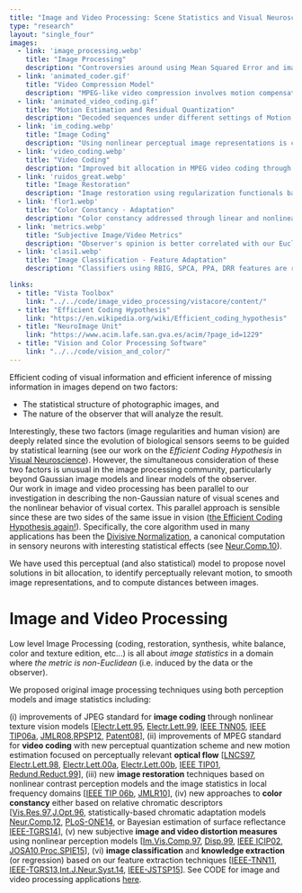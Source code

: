 ```yaml
---
title: "Image and Video Processing: Scene Statistics and Visual Neuroscience at work!"
type: "research"
layout: "single_four"
images:
  - link: 'image_processing.webp'
    title: "Image Processing"
    description: "Controversies around using Mean Squared Error and images like 'Lena Sölderberg'. Learn more about the MSE issue [here](../../../code/image_video_processing/vistaqualitytools/content/)."
  - link: 'animated_coder.gif'
    title: "Video Compression Model"
    description: "MPEG-like video compression involves motion compensation and residual quantization. Vision Science and Statistical Learning can enhance these predictive coding methods."
  - link: 'animated_video_coding.gif'
    title: "Motion Estimation and Residual Quantization"
    description: "Decoded sequences under different settings of Motion Estimation and Residual Quantization. Examples in [Electr.Lett.00a](https://huggingface.co/datasets/isp-uv-es/Web_site_legacy/resolve/main/research/visual_brain/elect00.ps), [IEEE TIP01](https://huggingface.co/datasets/isp-uv-es/Web_site_legacy/resolve/main/research/visual_brain/ieeeoct01.pdf)."
  - link: 'im_coding.webp'
    title: "Image Coding"
    description: "Using nonlinear perceptual image representations is critical to improving JPEG compression."
  - link: 'video_coding.webp'
    title: "Video Coding"
    description: "Improved bit allocation in MPEG video coding through nonlinear perception models."
  - link: 'ruidos_great.webp'
    title: "Image Restoration"
    description: "Image restoration using regularization functionals based on nonlinear perception models and image smoothing in the wavelet domain."
  - link: 'flor1.webp'
    title: "Color Constancy - Adaptation"
    description: "Color constancy addressed through linear and nonlinear solutions to the geometric problem of manifold matching under different illumination conditions."
  - link: 'metrics.webp'
    title: "Subjective Image/Video Metrics"
    description: "Observer's opinion is better correlated with our Euclidean distance in nonlinear perceptual domains than with Structural Similarity Index."
  - link: 'clasi1.webp'
    title: "Image Classification - Feature Adaptation"
    description: "Classifiers using RBIG, SPCA, PPA, DRR features are robust to changes in acquisition conditions."

links:
  - title: "Vista Toolbox"
    link: "../../code/image_video_processing/vistacore/content/"
  - title: "Efficient Coding Hypothesis"
    link: "https://en.wikipedia.org/wiki/Efficient_coding_hypothesis"
  - title: "NeuroImage Unit"
    link: "https://www.acim.lafe.san.gva.es/acim/?page_id=1229"
  - title: "Vision and Color Processing Software"
    link: "../../code/vision_and_color/"
---
```


Efficient coding of visual information and efficient inference of missing information in images depend on two factors: 

- The statistical structure of photographic images, and 
- The nature of the observer that will analyze the result.

Interestingly, these two factors (image regularities and human vision) are deeply related since the evolution of biological sensors seems to be guided by statistical learning (see our work on the *Efficient Coding Hypothesis* in [Visual Neuroscience](neuro.html)). However, the simultaneous consideration of these two factors is unusual in the image processing community, particularly beyond Gaussian image models and linear models of the observer.  
Our work in image and video processing has been parallel to our investigation in describing the non-Gaussian nature of visual scenes and the nonlinear behavior of visual cortex. This parallel approach is sensible since these are two sides of the same issue in vision ([the Efficient Coding Hypothesis again!](https://en.wikipedia.org/wiki/Efficient_coding_hypothesis)). Specifically, the core algorithm used in many applications has been the [Divisive Normalization](https://en.wikipedia.org/wiki/Normalization_model), a canonical computation in sensory neurons with interesting statistical effects (see [Neur.Comp.10](https://huggingface.co/datasets/isp-uv-es/Web_site_legacy/resolve/main/research/visual_brain/Malo_Laparra_Neural_10b.pdf)). 

We have used this perceptual (and also statistical) model to propose novel solutions in bit allocation, to identify perceptually relevant motion, to smooth image representations, and to compute distances between images.

# Image and Video Processing

Low level Image Processing (coding, restoration, synthesis, white balance, color and texture edition, etc...) is all about *image statistics* in a domain where *the metric is non-Euclidean* (i.e. induced by the data or the observer).

We proposed original image processing techniques using both perception models and image statistics including:

(i) improvements of JPEG standard for **image coding** through nonlinear texture vision models [[Electr.Lett.95](https://huggingface.co/datasets/isp-uv-es/Web_site_legacy/resolve/main/research/visual_brain/ELECT95.PS.gz), [Electr.Lett.99](https://huggingface.co/datasets/isp-uv-es/Web_site_legacy/resolve/main/research/visual_brain/ELECT99.PS.gz), [IEEE TNN05](https://huggingface.co/datasets/isp-uv-es/Web_site_legacy/resolve/main/research/visual_brain/Gomez-Perez05_IEEETNN.pdf), [IEEE TIP06a](https://huggingface.co/datasets/isp-uv-es/Web_site_legacy/resolve/main/research/visual_brain/manuscript4.pdf), [JMLR08](https://huggingface.co/datasets/isp-uv-es/Web_site_legacy/resolve/main/research/visual_brain/Camps-Valls08_JMLR.pdf),[RPSP12](http://www.uv.es/gcamps/papers/paper_patent_6_review.pdf), [Patent08](https://huggingface.co/datasets/isp-uv-es/Web_site_legacy/resolve/main/research/visual_brain/patente_v5_jesus.pdf)], (ii) improvements of MPEG standard for **video coding** with new perceptual quantization scheme and new motion estimation focused on perceptually relevant **optical flow** [[LNCS97](https://huggingface.co/datasets/isp-uv-es/Web_site_legacy/resolve/main/research/visual_brain/LNCS97.PS.gz), [Electr.Lett.98](https://huggingface.co/datasets/isp-uv-es/Web_site_legacy/resolve/main/research/visual_brain/ELECT98.PS.gz), [Electr.Lett.00a](https://huggingface.co/datasets/isp-uv-es/Web_site_legacy/resolve/main/research/visual_brain/elect00.ps), [Electr.Lett.00b](https://huggingface.co/datasets/isp-uv-es/Web_site_legacy/resolve/main/research/visual_brain/seg_ade2.ps), [IEEE TIP01](https://huggingface.co/datasets/isp-uv-es/Web_site_legacy/resolve/main/research/visual_brain/ieeeoct01.pdf), [Redund.Reduct.99](https://huggingface.co/datasets/isp-uv-es/Web_site_legacy/resolve/main/research/visual_brain/Redundancy_Reduction_Malo_99.pdf)], (iii) new **image restoration** techniques based on nonlinear contrast perception models and the image statistics in local frequency domains [[IEEE TIP 06b](https://huggingface.co/datasets/isp-uv-es/Web_site_legacy/resolve/main/research/visual_brain/manuscript_TIP_00864_2004_R2.pdf), [JMLR10](https://huggingface.co/datasets/isp-uv-es/Web_site_legacy/resolve/main/research/visual_brain/laparra10a.pdf)], (iv) new approaches to **color constancy** either based on relative chromatic descriptors  
[[Vis.Res.97](https://huggingface.co/datasets/isp-uv-es/Web_site_legacy/resolve/main/research/visual_brain/VISRES97.PS.gz),[J.Opt.96](https://huggingface.co/datasets/isp-uv-es/Web_site_legacy/resolve/main/research/visual_brain/JOPT96.PS.gz), statistically-based chromatic adaptation models [Neur.Comp.12](https://huggingface.co/datasets/isp-uv-es/Web_site_legacy/resolve/main/research/visual_brain/Neco_accepted_2012.pdf), [PLoS-ONE14](https://huggingface.co/datasets/isp-uv-es/Web_site_legacy/resolve/main/research/visual_brain/Gutmann_PLOS_ONE_2014.pdf), or Bayesian estimation of surface reflectance [IEEE-TGRS14](https://huggingface.co/datasets/isp-uv-es/Web_site_legacy/resolve/main/research/visual_brain/manuscr_TGRS_2012_00431.pdf)], (v) new subjective **image and video distortion measures** using nonlinear perception models [[Im.Vis.Comp.97](https://huggingface.co/datasets/isp-uv-es/Web_site_legacy/resolve/main/research/visual_brain/IVC97.PS.gz), [Disp.99](https://huggingface.co/datasets/isp-uv-es/Web_site_legacy/resolve/main/research/visual_brain/displays_99.pdf), [IEEE ICIP02](https://huggingface.co/datasets/isp-uv-es/Web_site_legacy/resolve/main/research/visual_brain/icip02.pdf), [JOSA10](https://huggingface.co/datasets/isp-uv-es/Web_site_legacy/resolve/main/research/visual_brain/Laparra_JOSA_10.pdf),[Proc.SPIE15](https://huggingface.co/datasets/isp-uv-es/Web_site_legacy/resolve/main/research/visual_brain/malo15a-reprint.pdf)], (vi) **image classification** and **knowledge extraction** (or regression) based on our feature extraction techniques [[IEEE-TNN11](https://huggingface.co/datasets/isp-uv-es/Web_site_legacy/resolve/main/research/visual_brain/Laparra11.pdf), [IEEE-TGRS13](https://huggingface.co/datasets/isp-uv-es/Web_site_legacy/resolve/main/research/visual_brain/AdaptVQ_ieeetgars_2012.pdf),[Int.J.Neur.Syst.14](https://huggingface.co/datasets/isp-uv-es/Web_site_legacy/resolve/main/research/visual_brain/IJNS_Laparra14_accepted_v5.pdf), [IEEE-JSTSP15](https://huggingface.co/datasets/isp-uv-es/Web_site_legacy/resolve/main/research/visual_brain/drr_jstsp2014_final.pdf)]. See CODE for image and video processing applications [here](../../../code/image_video_processing/).
